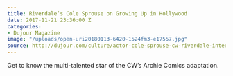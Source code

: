 ```yaml
---
title: Riverdale‘s Cole Sprouse on Growing Up in Hollywood
date: 2017-11-21 23:36:00 Z
categories:
- Dujour Magazine
image: "/uploads/open-uri20180113-6420-1524fm3-e17557.jpg"
source: http://dujour.com/culture/actor-cole-sprouse-cw-riverdale-interview/
---
```


Get to know the multi-talented star of the CW’s Archie Comics adaptation.